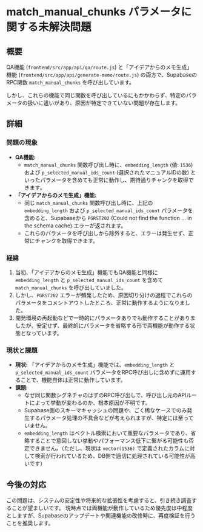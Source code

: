 # match_manual_chunks パラメータに関する未解決問題

## 概要

QA機能 (`frontend/src/app/api/qa/route.js`) と「アイデアからのメモ生成」機能 (`frontend/src/app/api/generate-memo/route.js`) の両方で、SupabaseのRPC関数 `match_manual_chunks` を呼び出しています。

しかし、これらの機能で同じ関数を呼び出しているにもかかわらず、特定のパラメータの扱いに違いがあり、原因が特定できていない問題が存在します。

## 詳細

### 問題の現象

-   **QA機能:**
    -   `match_manual_chunks` 関数呼び出し時に、`embedding_length` (値: `1536`) および `p_selected_manual_ids_count` (選択されたマニュアルIDの数) といったパラメータを含めても正常に動作し、期待通りチャンクを取得できます。
-   **「アイデアからのメモ生成」機能:**
    -   同じ `match_manual_chunks` 関数呼び出し時に、上記の `embedding_length` および `p_selected_manual_ids_count` パラメータを含めると、Supabaseから `PGRST202` (Could not find the function ... in the schema cache) エラーが返されます。
    -   これらのパラメータを呼び出しから除外すると、エラーは発生せず、正常にチャンクを取得できます。

### 経緯

1.  当初、「アイデアからのメモ生成」機能でもQA機能と同様に `embedding_length` と `p_selected_manual_ids_count` を含めて `match_manual_chunks` を呼び出していました。
2.  しかし、`PGRST202` エラーが頻発したため、原因切り分けの過程でこれらのパラメータをコメントアウトしたところ、正常に動作するようになりました。
3.  開発環境の再起動などで一時的にパラメータありでも動作することがありましたが、安定せず、最終的にパラメータを省略する形で両機能が動作する状態となっています。

### 現状と課題

-   **現状:** 「アイデアからのメモ生成」機能では、`embedding_length` と `p_selected_manual_ids_count` パラメータをRPC呼び出しに含めずに運用することで、機能自体は正常に動作しています。
-   **課題:**
    -   なぜ同じ関数シグネチャのはずのRPC呼び出しで、呼び出し元のAPIルートによって挙動が変わるのか、根本原因が不明です。
    -   Supabase側のスキーマキャッシュの問題や、ごく稀なケースでのみ発生するパラメータ処理の不具合などが考えられますが、特定には至っていません。
    -   `embedding_length` はベクトル検索において重要なパラメータであり、省略することで意図しない挙動やパフォーマンス低下に繋がる可能性も否定できません。（ただし、現状は `vector(1536)` で定義されたカラムに対して検索が行われているため、DB側で適切に処理されている可能性が高いです）

## 今後の対応

この問題は、システムの安定性や将来的な拡張性を考慮すると、引き続き調査することが望ましいです。
現時点では両機能が動作しているため優先度は中程度としますが、Supabaseのアップデートや関連機能の改修時に、再度検証を行うことを推奨します。 